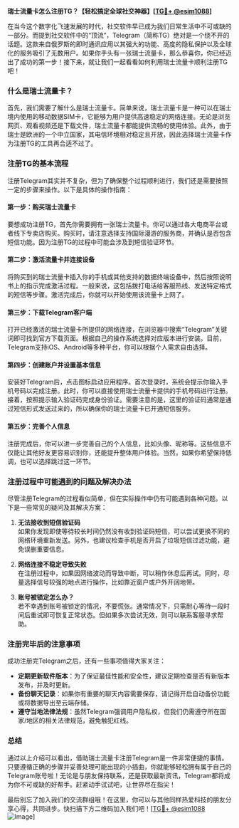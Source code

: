 **瑞士流量卡怎么注册TG？【轻松搞定全球社交神器】[[TG💪+ @esim1088](https://t.me/s/esim1088)]**

在当今这个数字化飞速发展的时代，社交软件早已成为我们日常生活中不可或缺的一部分。而提到社交软件中的“顶流”，Telegram（简称TG）绝对是一个绕不开的话题。这款来自俄罗斯的即时通讯应用以其强大的功能、高度的隐私保护以及全球化的服务吸引了无数用户。如果你手头有一张瑞士流量卡，那么恭喜你，你已经迈出了成功的第一步！接下来，就让我们一起看看如何利用瑞士流量卡顺利注册TG吧！

### 什么是瑞士流量卡？

首先，我们需要了解什么是瑞士流量卡。简单来说，瑞士流量卡是一种可以在瑞士境内使用的移动数据SIM卡，它能够为用户提供高速稳定的网络连接。无论是浏览网页、观看视频还是下载文件，瑞士流量卡都能提供流畅的使用体验。此外，由于瑞士是欧洲的一个中立国家，其电信环境相对稳定且开放，因此选择瑞士流量卡作为注册TG的工具再合适不过了。

### 注册TG的基本流程

注册Telegram其实并不复杂，但为了确保整个过程顺利进行，我们还是需要按照一定的步骤来操作。以下是具体的操作指南：

#### 第一步：购买瑞士流量卡

要想成功注册TG，首先你需要拥有一张瑞士流量卡。你可以通过各大电商平台或者线下专卖店购买。购买时，请注意选择支持国际漫游的服务商，并确认是否包含短信功能。因为注册TG的过程中可能会涉及到短信验证环节。

#### 第二步：激活流量卡并连接设备

将购买到的瑞士流量卡插入你的手机或其他支持的数据终端设备中，然后按照说明书上的指示完成激活过程。一般来说，这包括拨打电话给客服热线、发送特定格式的短信等步骤。激活完成后，你就可以开始使用该流量卡上网了。

#### 第三步：下载Telegram客户端

打开已经激活的瑞士流量卡所提供的网络连接，在浏览器中搜索“Telegram”关键词即可找到官方下载页面。根据自己的操作系统选择对应版本进行安装。目前，Telegram支持iOS、Android等多种平台，你可以根据个人需求自由选择。

#### 第四步：创建账户并设置基本信息

安装好Telegram后，点击图标启动应用程序。首次登录时，系统会提示你输入手机号码以完成注册。此时，你可以直接使用瑞士流量卡提供的手机号码进行注册。接着，按照提示输入验证码完成身份验证。需要注意的是，这里的验证码通常是通过短信形式发送过来的，所以确保你的瑞士流量卡已开通短信服务。

#### 第五步：完善个人信息

注册完成后，你可以进一步完善自己的个人信息，比如头像、昵称等。这些信息不仅能让其他好友更容易识别你，还能提升整体用户体验。当然，如果你希望保持低调，也可以选择跳过这一环节。

### 注册过程中可能遇到的问题及解决办法

尽管注册Telegram的过程看似简单，但在实际操作中仍有可能遇到各种问题。以下是一些常见的疑问及其解决方案：

1. **无法接收到短信验证码**  
   如果你发现即使等待较长时间仍然没有收到验证码短信，可以尝试更换不同的网络环境重新发送。另外，也建议检查手机是否开启了垃圾短信过滤功能，避免误删重要信息。

2. **网络连接不稳定导致失败**  
   在注册过程中，如果因网络波动而导致中断，可以稍作休息后再试。同时，尽量选择信号较强的地点进行操作，比如靠近窗户或户外开阔地带。

3. **账号被锁定怎么办？**  
   若不幸遇到账号被锁定的情况，不要慌张。通常情况下，只需耐心等待一段时间后重试即可恢复正常状态。但如果多次尝试无效，则可以联系客服寻求帮助。

### 注册完毕后的注意事项

成功注册完Telegram之后，还有一些事项值得大家关注：

- **定期更新软件版本**：为了保证最佳性能和安全性，建议定期检查是否有新版本发布，并及时更新。
- **备份聊天记录**：如果你有重要的聊天内容需要保存，请记得开启自动备份功能或将数据导出至云端存储。
- **遵守当地法律法规**：虽然Telegram强调用户隐私权，但我们仍需遵守所在国家/地区的相关法律规范，避免触犯红线。

### 总结

通过以上介绍可以看出，借助瑞士流量卡注册Telegram是一件非常便捷的事情。只要遵循正确的步骤并妥善处理可能出现的小插曲，你就能够轻松拥有属于自己的Telegram账号啦！无论是与朋友保持联系，还是获取最新资讯，Telegram都将成为你不可或缺的好帮手。赶紧动手试试吧，让世界尽在指尖！

最后别忘了加入我们的交流群组哦！在这里，你可以与其他同样热爱科技的朋友分享心得，共同进步。快扫描下方二维码加入我们吧！[[TG💪+ @esim1088](https://t.me/s/esim1088) ![Image](https://i.postimg.cc/4NQfJmqS/Snipaste-2025-05-13-00-14-12.png)]